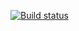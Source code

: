[![Build status](https://ci.appveyor.com/api/projects/status/07l8qjqeq8is3gk2/branch/main?svg=true)](https://ci.appveyor.com/project/AlaniyaIl/pettern2/branch/main)

